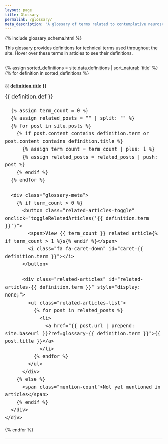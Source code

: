 ```yaml
---
layout: page
title: Glossary
permalink: /glossary/
meta_description: "A glossary of terms related to contemplative neuroscience, meditation practices, and neuroscience research methods."
---
```


{% include glossary_schema.html %}

This glossary provides definitions for technical terms used throughout the site. Hover over these terms in articles to see their definitions.

<div class="glossary-list">
{% assign sorted_definitions = site.data.definitions | sort_natural: 'title' %}
{% for definition in sorted_definitions %}
  <div id="{{ definition.term }}" class="glossary-item">
    <h3 class="glossary-term">{{ definition.title }}</h3>
    <div class="glossary-definition">
      {{ definition.def }}

      {% assign term_count = 0 %}
      {% assign related_posts = "" | split: "" %}
      {% for post in site.posts %}
        {% if post.content contains definition.term or post.content contains definition.title %}
          {% assign term_count = term_count | plus: 1 %}
          {% assign related_posts = related_posts | push: post %}
        {% endif %}
      {% endfor %}

      <div class="glossary-meta">
        {% if term_count > 0 %}
          <button class="related-articles-toggle" onclick="toggleRelatedArticles('{{ definition.term }}')">
            <span>View {{ term_count }} related article{% if term_count > 1 %}s{% endif %}</span>
            <i class="fa fa-caret-down" id="caret-{{ definition.term }}"></i>
          </button>

          <div class="related-articles" id="related-articles-{{ definition.term }}" style="display: none;">
            <ul class="related-articles-list">
              {% for post in related_posts %}
                <li>
                  <a href="{{ post.url | prepend: site.baseurl }}?ref=glossary-{{ definition.term }}">{{ post.title }}</a>
                </li>
              {% endfor %}
            </ul>
          </div>
        {% else %}
          <span class="mention-count">Not yet mentioned in articles</span>
        {% endif %}
      </div>
    </div>
  </div>
{% endfor %}
</div>

<style>
.glossary-list * {
  box-sizing: border-box;
}

.glossary-list {
  margin-top: 30px;
}

.glossary-item {
  margin-bottom: 30px;
  padding-bottom: 20px;
  border-bottom: 1px solid #eee;
}

.glossary-item:last-child {
  border-bottom: none;
}

.glossary-term {
  margin-bottom: 10px;
  color: #333;
  font-family: Merriweather, serif;
}

.glossary-definition {
  font-size: 18px;
  line-height: 1.6;
}

.glossary-meta {
  margin-top: 15px;
  font-size: 14px;
  color: #666;
}

.mention-count {
  font-style: italic;
  background-color: #f3f3f3;
  padding: 6px 10px;
  border-radius: 4px;
  display: inline-block;
  font-size: 14px;
}

.related-articles-toggle {
  width: 100%;
  text-align: left;
  background-color: #f9f0f5;
  color: #444;
  border: 1px solid #f1c4d6;
  border-radius: 4px;
  padding: 8px 12px;
  font-size: 14px;
  cursor: pointer;
  transition: all 0.2s ease;
  font-weight: normal;
  display: flex;
  justify-content: space-between;
  align-items: center;
  box-sizing: border-box;
}

.related-articles-toggle:hover {
  background-color: #f8e4ed;
  border-color: #e4a1bc;
}

.related-articles-toggle i {
  transition: transform 0.3s ease;
}

.related-articles-toggle span {
  flex: 1;
}

.related-articles {
  margin-top: 0;
  background-color: #fafafa;
  border-radius: 0 0 4px 4px;
  padding: 15px;
  border: 1px solid #f1c4d6;
  border-top: none;
  width: 100%;
  box-sizing: border-box;
}

.related-articles-list {
  list-style-type: none;
  padding: 0;
  margin: 0;
  width: 100%;
  box-sizing: border-box;
}

.related-articles-list li {
  padding: 8px 0;
  border-bottom: 1px dotted #eee;
  margin-left: 0 !important;
  font-size: 15px !important;
  line-height: 1.4 !important;
}

.related-articles-list li:last-child {
  border-bottom: none;
}

.related-articles-list li a {
  display: block;
  text-decoration: none;
  color: #333;
  padding: 2px 0;
  transition: color 0.2s ease;
}

.related-articles-list li a:hover {
  color: #d8517c;
  text-decoration: underline;
}
</style>

<script>
function toggleRelatedArticles(term) {
  const relatedArticlesElement = document.getElementById(`related-articles-${term}`);
  const caretIcon = document.getElementById(`caret-${term}`);
  const button = caretIcon.parentElement;

  // Close all other open lists first
  if (relatedArticlesElement.style.display === 'none') {
    const allLists = document.querySelectorAll('.related-articles');
    const allCarets = document.querySelectorAll('.related-articles-toggle i');
    const allButtons = document.querySelectorAll('.related-articles-toggle');

    allLists.forEach(list => {
      if (list.id !== `related-articles-${term}`) {
        list.style.display = 'none';
      }
    });

    allCarets.forEach(caret => {
      if (caret.id !== `caret-${term}`) {
        caret.style.transform = 'rotate(0deg)';
      }
    });

    allButtons.forEach(btn => {
      btn.style.borderRadius = '4px';
    });

    // Open the clicked list
    relatedArticlesElement.style.display = 'block';
    caretIcon.style.transform = 'rotate(180deg)';
    button.style.borderRadius = '4px 4px 0 0';
  } else {
    // Close the clicked list
    relatedArticlesElement.style.display = 'none';
    caretIcon.style.transform = 'rotate(0deg)';
    button.style.borderRadius = '4px';
  }
}

// Auto-open lists if hash fragment matches term
document.addEventListener('DOMContentLoaded', function() {
  const hash = window.location.hash.substring(1);
  if (hash) {
    const relatedArticlesElement = document.getElementById(`related-articles-${hash}`);
    const caretIcon = document.getElementById(`caret-${hash}`);

    if (relatedArticlesElement) {
      relatedArticlesElement.style.display = 'block';
      if (caretIcon) {
        caretIcon.style.transform = 'rotate(180deg)';
        const button = caretIcon.parentElement;
        if (button) {
          button.style.borderRadius = '4px 4px 0 0';
        }
      }

      // Scroll to the term with a small delay to ensure everything is rendered
      setTimeout(function() {
        const element = document.getElementById(hash);
        if (element) {
          element.scrollIntoView({behavior: 'smooth', block: 'start'});
        }
      }, 200);
    }
  }
});
</script>
